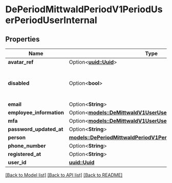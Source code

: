 # DePeriodMittwaldPeriodV1PeriodUserPeriodUserInternal

## Properties

Name | Type | Description | Notes
------------ | ------------- | ------------- | -------------
**avatar_ref** | Option<[**uuid::Uuid**](uuid::Uuid.md)> |  | [optional]
**disabled** | Option<**bool**> | Truth value, whether the user has been disabled. | [optional]
**email** | Option<**String**> |  | [optional]
**employee_information** | Option<[**models::DeMittwaldV1UserUserEmployeeInformation**](de_mittwald_v1_user_User_employeeInformation.md)> |  | [optional]
**mfa** | Option<[**models::DeMittwaldV1UserUserMfa**](de_mittwald_v1_user_User_mfa.md)> |  | [optional]
**password_updated_at** | Option<**String**> |  | [optional]
**person** | [**models::DePeriodMittwaldPeriodV1PeriodCommonsPeriodPerson**](de.mittwald.v1.commons.Person.md) |  | 
**phone_number** | Option<**String**> |  | [optional]
**registered_at** | Option<**String**> |  | [optional]
**user_id** | [**uuid::Uuid**](uuid::Uuid.md) |  | 

[[Back to Model list]](../README.md#documentation-for-models) [[Back to API list]](../README.md#documentation-for-api-endpoints) [[Back to README]](../README.md)


